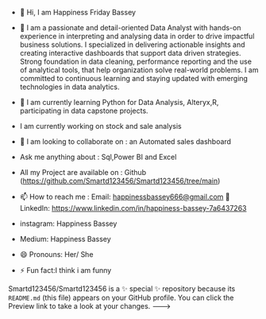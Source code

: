 - 👋 Hi, I am Happiness Friday Bassey
  
- 👀 I am a passionate and detail-oriented Data Analyst with hands-on experience in interpreting and analysing data in order to drive      impactful business solutions. I specialized in delivering actionable insights and creating interactive dashboards that support data driven strategies. Strong foundation in data cleaning, performance reporting and the use of analytical tools, that help organization solve real-world problems. I am committed to continuous learning and staying updated with emerging technologies in data analytics.
  
- 🌱 I am currently learning  Python for Data Analysis, Alteryx,R, participating in data capstone projects.
  
- I am currently working on stock and sale analysis
  
- 💞️ I am looking to collaborate on : an Automated sales dashboard
  
- Ask me anything about  : Sql,Power BI and Excel
- All my Project are available on : Github (https://github.com/Smartd123456/Smartd123456/tree/main)
  
- 📫 How to reach me :   Email: happinessbassey666@gmail.com
🔗 LinkedIn: https://www.linkedin.com/in/happiness-bassey-7a6437263
- instagram: Happiness Bassey
- Medium: Happiness Bassey

- 😄 Pronouns: Her/ She
  
- ⚡ Fun fact:I think i am funny
  
  
Smartd123456/Smartd123456 is a ✨ special ✨ repository because its `README.md` (this file) appears on your GitHub profile.
You can click the Preview link to take a look at your changes.
--->
